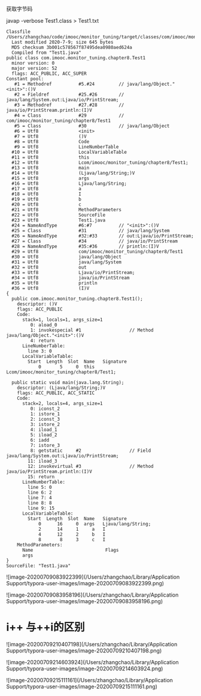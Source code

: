 

获取字节码

javap -verbose Test1.class > Test1.txt

```
Classfile /Users/zhangchao/code/imooc/monitor_tuning/target/classes/com/imooc/monitor_tuning/chapter8/Test1.class
  Last modified 2020-7-9; size 645 bytes
  MD5 checksum 3b001c578567f87495dea0980aed624a
  Compiled from "Test1.java"
public class com.imooc.monitor_tuning.chapter8.Test1
  minor version: 0
  major version: 52
  flags: ACC_PUBLIC, ACC_SUPER
Constant pool:
   #1 = Methodref          #5.#24         // java/lang/Object."<init>":()V
   #2 = Fieldref           #25.#26        // java/lang/System.out:Ljava/io/PrintStream;
   #3 = Methodref          #27.#28        // java/io/PrintStream.println:(I)V
   #4 = Class              #29            // com/imooc/monitor_tuning/chapter8/Test1
   #5 = Class              #30            // java/lang/Object
   #6 = Utf8               <init>
   #7 = Utf8               ()V
   #8 = Utf8               Code
   #9 = Utf8               LineNumberTable
  #10 = Utf8               LocalVariableTable
  #11 = Utf8               this
  #12 = Utf8               Lcom/imooc/monitor_tuning/chapter8/Test1;
  #13 = Utf8               main
  #14 = Utf8               (Ljava/lang/String;)V
  #15 = Utf8               args
  #16 = Utf8               Ljava/lang/String;
  #17 = Utf8               a
  #18 = Utf8               I
  #19 = Utf8               b
  #20 = Utf8               c
  #21 = Utf8               MethodParameters
  #22 = Utf8               SourceFile
  #23 = Utf8               Test1.java
  #24 = NameAndType        #6:#7          // "<init>":()V
  #25 = Class              #31            // java/lang/System
  #26 = NameAndType        #32:#33        // out:Ljava/io/PrintStream;
  #27 = Class              #34            // java/io/PrintStream
  #28 = NameAndType        #35:#36        // println:(I)V
  #29 = Utf8               com/imooc/monitor_tuning/chapter8/Test1
  #30 = Utf8               java/lang/Object
  #31 = Utf8               java/lang/System
  #32 = Utf8               out
  #33 = Utf8               Ljava/io/PrintStream;
  #34 = Utf8               java/io/PrintStream
  #35 = Utf8               println
  #36 = Utf8               (I)V
{
  public com.imooc.monitor_tuning.chapter8.Test1();
    descriptor: ()V
    flags: ACC_PUBLIC
    Code:
      stack=1, locals=1, args_size=1
         0: aload_0
         1: invokespecial #1                  // Method java/lang/Object."<init>":()V
         4: return
      LineNumberTable:
        line 3: 0
      LocalVariableTable:
        Start  Length  Slot  Name   Signature
            0       5     0  this   Lcom/imooc/monitor_tuning/chapter8/Test1;

  public static void main(java.lang.String);
    descriptor: (Ljava/lang/String;)V
    flags: ACC_PUBLIC, ACC_STATIC
    Code:
      stack=2, locals=4, args_size=1
         0: iconst_2
         1: istore_1
         2: iconst_3
         3: istore_2
         4: iload_1
         5: iload_2
         6: iadd
         7: istore_3
         8: getstatic     #2                  // Field java/lang/System.out:Ljava/io/PrintStream;
        11: iload_3
        12: invokevirtual #3                  // Method java/io/PrintStream.println:(I)V
        15: return
      LineNumberTable:
        line 5: 0
        line 6: 2
        line 7: 4
        line 8: 8
        line 9: 15
      LocalVariableTable:
        Start  Length  Slot  Name   Signature
            0      16     0  args   Ljava/lang/String;
            2      14     1     a   I
            4      12     2     b   I
            8       8     3     c   I
    MethodParameters:
      Name                           Flags
      args
}
SourceFile: "Test1.java"

```



![image-20200709083922399](/Users/zhangchao/Library/Application Support/typora-user-images/image-20200709083922399.png)



![image-20200709083958196](/Users/zhangchao/Library/Application Support/typora-user-images/image-20200709083958196.png)





# i++ 与++i的区别

![image-20200709210407198](/Users/zhangchao/Library/Application Support/typora-user-images/image-20200709210407198.png)







![image-20200709214603924](/Users/zhangchao/Library/Application Support/typora-user-images/image-20200709214603924.png)





![image-20200709215111161](/Users/zhangchao/Library/Application Support/typora-user-images/image-20200709215111161.png)